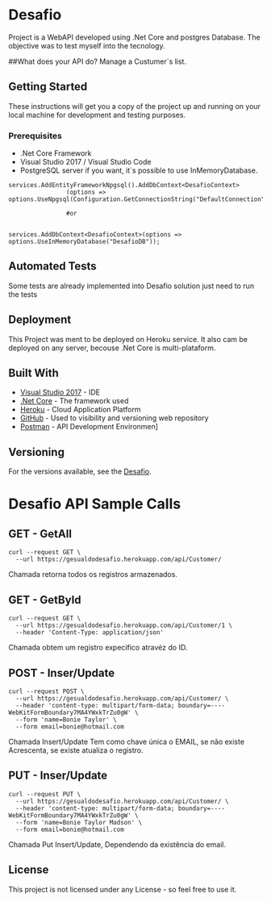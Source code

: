 # Desafio
Project is a WebAPI developed using .Net Core and postgres Database. 
The objective was to test myself into the tecnology.

##What does your API do?
Manage a Custumer´s list.

## Getting Started

These instructions will get you a copy of the project up and running on your local machine for development and testing purposes.

### Prerequisites
* .Net Core Framework
* Visual Studio 2017 / Visual Studio Code
* PostgreSQL server if you want, it´s possible to use InMemoryDatabase. 


```
services.AddEntityFrameworkNpgsql().AddDbContext<DesafioContext>
                (options => options.UseNpgsql(Configuration.GetConnectionString("DefaultConnection")));
                
                #or
                
                
services.AddDbContext<DesafioContext>(options => options.UseInMemoryDatabase("DesafioDB"));
```

## Automated Tests

Some tests are already implemented into Desafio solution
just need to run the tests

## Deployment
This Project was ment to be deployed on Heroku service.
It also cam be deployed on any server, becouse .Net Core is multi-plataform.

## Built With
* [Visual Studio 2017](https://www.visualstudio.com/pt-br/downloads/) - IDE
* [.Net Core](https://www.microsoft.com/net/download/windows) - The framework used
* [Heroku](https://www.heroku.com) - Cloud Application Platform
* [GitHub](https://github.com/) - Used to visibility and versioning web repository
* [Postman](https://www.getpostman.com/) -  API Development Environmen]

## Versioning
For the versions available, see the [Desafio](https://github.com/GesualdoCrocco/Desafio). 

# Desafio API Sample Calls
## GET - GetAll
```
curl --request GET \
  --url https://gesualdodesafio.herokuapp.com/api/Customer/
```
Chamada retorna todos os registros armazenados.


## GET - GetById
```
curl --request GET \
  --url https://gesualdodesafio.herokuapp.com/api/Customer/1 \
  --header 'Content-Type: application/json'
```
Chamada obtem um registro expecífico atravéz do ID.


## POST - Inser/Update
```
curl --request POST \
  --url https://gesualdodesafio.herokuapp.com/api/Customer/ \
  --header 'content-type: multipart/form-data; boundary=----WebKitFormBoundary7MA4YWxkTrZu0gW' \
  --form 'name=Bonie Taylor' \
  --form email=bonie@hotmail.com
```
Chamada Insert/Update Tem como chave única o EMAIL, se não existe Acrescenta, se existe atualiza o registro.


## PUT - Inser/Update
```
curl --request PUT \
  --url https://gesualdodesafio.herokuapp.com/api/Customer/ \
  --header 'content-type: multipart/form-data; boundary=----WebKitFormBoundary7MA4YWxkTrZu0gW' \
  --form 'name=Bonie Taylor Madson' \
  --form email=bonie@hotmail.com
```
Chamada Put Insert/Update, Dependendo da existência do email.


## License

This project is not licensed under any License - so feel free to use it. 

